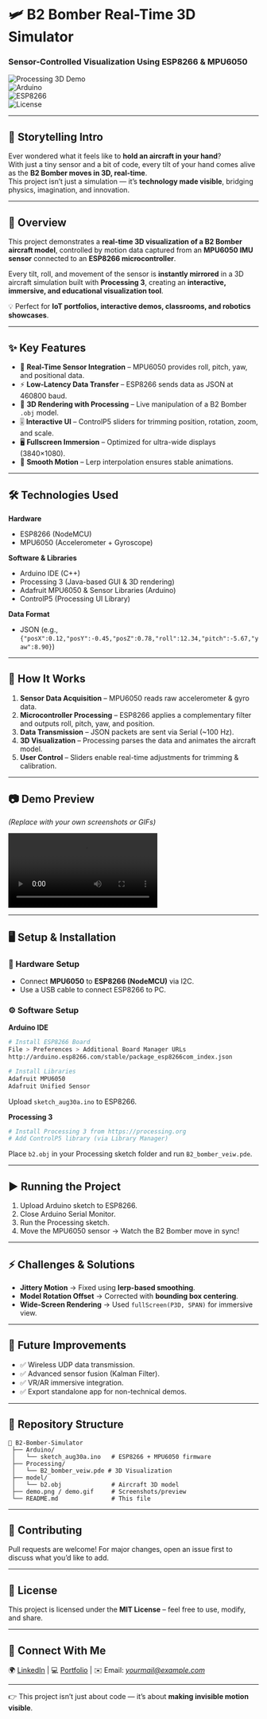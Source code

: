 # 🛩️ B2 Bomber Real-Time 3D Simulator
### Sensor-Controlled Visualization Using ESP8266 & MPU6050  

![Processing 3D Demo](https://img.shields.io/badge/Processing-3D-blue)  
![Arduino](https://img.shields.io/badge/Arduino-IDE-green)  
![ESP8266](https://img.shields.io/badge/ESP8266-IoT-orange)  
![License](https://img.shields.io/badge/License-MIT-brightgreen)  

---

## 🌌 Storytelling Intro  
Ever wondered what it feels like to **hold an aircraft in your hand**?  
With just a tiny sensor and a bit of code, every tilt of your hand comes alive as the **B2 Bomber moves in 3D, real-time**.  
This project isn’t just a simulation — it’s **technology made visible**, bridging physics, imagination, and innovation.  

---

## 📌 Overview  
This project demonstrates a **real-time 3D visualization of a B2 Bomber aircraft model**, controlled by motion data captured from an **MPU6050 IMU sensor** connected to an **ESP8266 microcontroller**.  

Every tilt, roll, and movement of the sensor is **instantly mirrored** in a 3D aircraft simulation built with **Processing 3**, creating an **interactive, immersive, and educational visualization tool**.  

💡 Perfect for **IoT portfolios, interactive demos, classrooms, and robotics showcases**.  

---

## ✨ Key Features  
- 📡 **Real-Time Sensor Integration** – MPU6050 provides roll, pitch, yaw, and positional data.  
- ⚡ **Low-Latency Data Transfer** – ESP8266 sends data as JSON at 460800 baud.  
- 🎨 **3D Rendering with Processing** – Live manipulation of a B2 Bomber `.obj` model.  
- 🎚️ **Interactive UI** – ControlP5 sliders for trimming position, rotation, zoom, and scale.  
- 🖥️ **Fullscreen Immersion** – Optimized for ultra-wide displays (3840×1080).  
- 🔄 **Smooth Motion** – Lerp interpolation ensures stable animations.  

---

## 🛠️ Technologies Used  
**Hardware**  
- ESP8266 (NodeMCU)  
- MPU6050 (Accelerometer + Gyroscope)  

**Software & Libraries**  
- Arduino IDE (C++)  
- Processing 3 (Java-based GUI & 3D rendering)  
- Adafruit MPU6050 & Sensor Libraries (Arduino)  
- ControlP5 (Processing UI Library)  

**Data Format**  
- JSON (e.g., `{"posX":0.12,"posY":-0.45,"posZ":0.78,"roll":12.34,"pitch":-5.67,"yaw":8.90}`)  

---

## 🚀 How It Works  
1. **Sensor Data Acquisition** – MPU6050 reads raw accelerometer & gyro data.  
2. **Microcontroller Processing** – ESP8266 applies a complementary filter and outputs roll, pitch, yaw, and position.  
3. **Data Transmission** – JSON packets are sent via Serial (~100 Hz).  
4. **3D Visualization** – Processing parses the data and animates the aircraft model.  
5. **User Control** – Sliders enable real-time adjustments for trimming & calibration.  

---

## 📷 Demo Preview  
*(Replace with your own screenshots or GIFs)*  

![Demo Screenshot](video.mp4)  

---

## 🖥️ Setup & Installation  

### 🔧 Hardware Setup  
- Connect **MPU6050** to **ESP8266 (NodeMCU)** via I2C.  
- Use a USB cable to connect ESP8266 to PC.  

### ⚙️ Software Setup  
**Arduino IDE**  
```bash
# Install ESP8266 Board
File > Preferences > Additional Board Manager URLs
http://arduino.esp8266.com/stable/package_esp8266com_index.json

# Install Libraries
Adafruit MPU6050
Adafruit Unified Sensor
```
Upload `sketch_aug30a.ino` to ESP8266.  

**Processing 3**  
```bash
# Install Processing 3 from https://processing.org
# Add ControlP5 library (via Library Manager)
```
Place `b2.obj` in your Processing sketch folder and run `B2_bomber_veiw.pde`.  

---

## ▶️ Running the Project  
1. Upload Arduino sketch to ESP8266.  
2. Close Arduino Serial Monitor.  
3. Run the Processing sketch.  
4. Move the MPU6050 sensor → Watch the B2 Bomber move in sync!  

---

## ⚡ Challenges & Solutions  
- **Jittery Motion** → Fixed using **lerp-based smoothing**.  
- **Model Rotation Offset** → Corrected with **bounding box centering**.  
- **Wide-Screen Rendering** → Used `fullScreen(P3D, SPAN)` for immersive view.  

---

## 🌟 Future Improvements  
- ✅ Wireless UDP data transmission.  
- ✅ Advanced sensor fusion (Kalman Filter).  
- ✅ VR/AR immersive integration.  
- ✅ Export standalone app for non-technical demos.  

---

## 📂 Repository Structure  
```
📁 B2-Bomber-Simulator
 ├── Arduino/
 │   └── sketch_aug30a.ino   # ESP8266 + MPU6050 firmware
 ├── Processing/
 │   └── B2_bomber_veiw.pde # 3D Visualization
 ├── model/
 │   └── b2.obj              # Aircraft 3D model
 ├── demo.png / demo.gif     # Screenshots/preview
 └── README.md               # This file
```

---

## 🤝 Contributing  
Pull requests are welcome! For major changes, open an issue first to discuss what you’d like to add.  

---

## 📜 License  
This project is licensed under the **MIT License** – feel free to use, modify, and share.  

---

## 🔗 Connect With Me  
🌍 [LinkedIn](https://linkedin.com/) | 💻 [Portfolio](https://github.com/) | ✉️ Email: *yourmail@example.com*  

---

👉 This project isn’t just about code — it’s about **making invisible motion visible**.  
